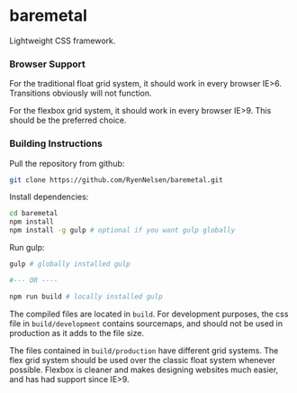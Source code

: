 # baremetal
Lightweight CSS framework.

### Browser Support
For the traditional float grid system, it should work in every browser IE>6. Transitions obviously will not function.

For the flexbox grid system, it should work in every browser IE>9. This should be the preferred choice.

### Building Instructions
Pull the repository from github:
```bash
git clone https://github.com/RyenNelsen/baremetal.git
```

Install dependencies:
```bash
cd baremetal
npm install
npm install -g gulp # optional if you want gulp globally
```

Run gulp:
```bash
gulp # globally installed gulp

#--- OR ----

npm run build # locally installed gulp
```

The compiled files are located in `build`.
For development purposes, the css file in `build/development` contains sourcemaps, and should not be used in production as it adds to the file size.

The files contained in `build/production` have different grid systems. The flex grid system should be used over the classic float system whenever possible.
Flexbox is cleaner and makes designing websites much easier, and has had support since IE>9.
